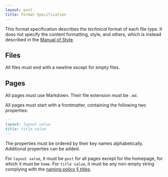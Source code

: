 ```yaml
---
layout: post
title: Format Specification
---
```


This format specification describes the _technical_ format of each file type. It does not specify the content formatting, style, and others, which is instead described in the [Manual of Style](Manual_of_Style.md).

## Files

All files must end with a newline except for empty files.

## Pages

All pages must use Markdown. Their file extension must be `.md`.

All pages must start with a frontmatter, containing the following two properties:

```Markdown
---
layout: layout value
title: title value
---
```

The properties must be ordered by their key names alphabetically. Additional properties can be added.

For `layout value`, it must be `post` for all pages except for the homepage, for which it must be `home`. For `title value`, it must be any non-empty string complying with the [naming policy § titles](naming_policy.md#titles).
